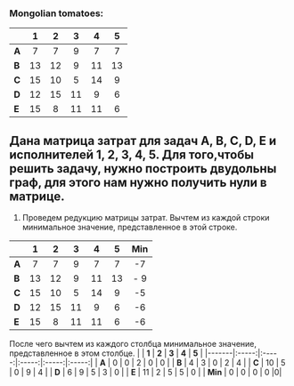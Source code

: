 ### Mongolian tomatoes:

|       | **1** | **2** | **3** | **4** | **5** |
|-------|:-----:|:-----:|:-----:|:-----:|:-----:|
| **A** |   7   |   7   |   9   |   7   |   7   |
| **B** |  13   |  12   |   9   |  11   |  13   |
| **C** |  15   |  10   |   5   |  14   |   9   |
| **D** |  12   |  15   |  11   |   9   |   6   |
| **E** |  15   |   8   |  11   |  11   |   6   |

## Дана матрица затрат для задач A, B, C, D, E и исполнителей 1, 2, 3, 4, 5. Для того,чтобы решить задачу, нужно построить двудольны граф, для этого нам нужно получить нули в матрице.
1) Проведем редукцию матрицы затрат. Вычтем из каждой строки минимальное значение, представленное в этой строке.

|       | **1** | **2** | **3** | **4** | **5** | **Min** |
|-------|:-----:|:-----:|:-----:|:-----:|:-----:|:-------:|
| **A** |   7   |   7   |   9   |   7   |   7   | -7 |
| **B** |  13   |  12   |   9   |  11   |  13   | - 9|
| **C** |  15   |  10   |   5   |  14   |   9   |-5|
| **D** |  12   |  15   |  11   |   9   |   6   |-6|
| **E** |  15   |   8   |  11   |  11   |   6   |  -6| 

После чего вычтем из каждого столбца минимальное значение, представленное в этом столбце.
|       | **1** | **2** | **3** | **4** | **5** |
|-------|:-----:|:-----:|:-----:|:-----:|:-----:|
| **A** |   0   |   0   |   2   |   0   |   0   |
| **B** |  4   |  3   |   0   |  2   |  4   |
| **C** |  10   |  5   |   0   |  9   |   4   |
| **D** |  6   |  9   |  5   |   3   |   0   |
| **E** |  11   |   2   |  5   |  5   |   0   |
| **Min** |   0   |   0   |   0   |   0   |0|
